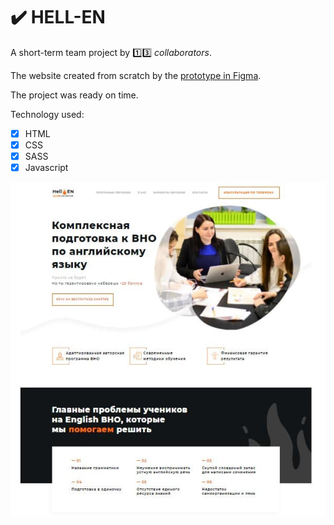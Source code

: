 # :heavy_check_mark: HELL-EN

A short-term team project by :one::three: _collaborators_. 

The website created from scratch by the [prototype in Figma](https://www.figma.com/proto/uZMUZ8GHY42eg9JUsomuVV/Hell-En-project?node-id=1%3A4&scaling=scale-down-width).</br>

The project was ready on time.

Technology used:
- [x] HTML
- [x] CSS
- [x] SASS
- [x] Javascript

<a href="https://iamgalexing.github.io/HELL-EN--eurocoders-project/" target="_blank"><img src="https://github.com/IamGalexing/HELL-EN--project/blob/master/src/images/Hell-EN--screen.jpg" alt="screenshot of the main page of project"/></a>

